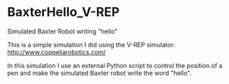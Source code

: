 # BaxterHello_V-REP
Simulated Baxter Robot writing "hello"

This is a simple simulation I did using the V-REP simulator:
http://www.coppeliarobotics.com/

In this simulation I use an external Python script to control the position of a pen and make the simulated Baxter robot write the word "hello".
